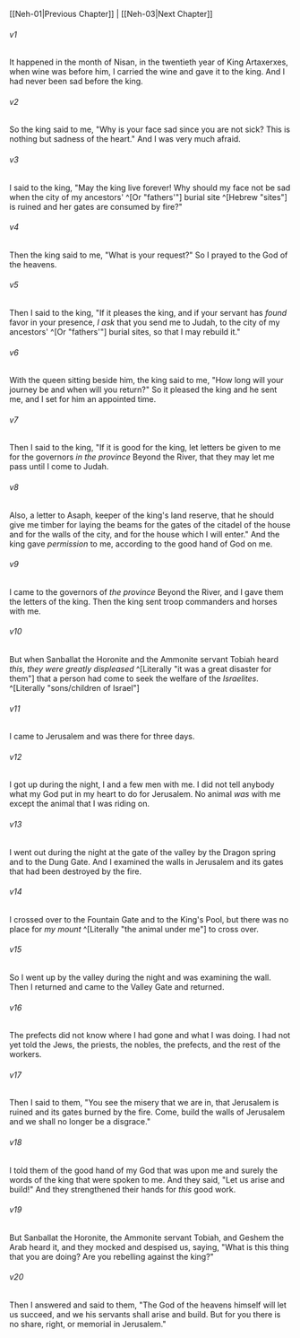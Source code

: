 ﻿---
aliases:
  - Nehemiah 2
---

[[Neh-01|Previous Chapter]] | [[Neh-03|Next Chapter]]

###### v1
It happened in the month of Nisan, in the twentieth year of King Artaxerxes, when wine was before him, I carried the wine and gave it to the king. And I had never been sad before the king.

###### v2
So the king said to me, "Why is your face sad since you are not sick? This is nothing but sadness of the heart." And I was very much afraid.

###### v3
I said to the king, "May the king live forever! Why should my face not be sad when the city of my ancestors' ^[Or "fathers'"] burial site ^[Hebrew "sites"] is ruined and her gates are consumed by fire?"

###### v4
Then the king said to me, "What is your request?" So I prayed to the God of the heavens.

###### v5
Then I said to the king, "If it pleases the king, and if your servant has _found_ favor in your presence, _I ask_ that you send me to Judah, to the city of my ancestors' ^[Or "fathers'"] burial sites, so that I may rebuild it."

###### v6
With the queen sitting beside him, the king said to me, "How long will your journey be and when will you return?" So it pleased the king and he sent me, and I set for him an appointed time.

###### v7
Then I said to the king, "If it is good for the king, let letters be given to me for the governors _in the province_ Beyond the River, that they may let me pass until I come to Judah.

###### v8
Also, a letter to Asaph, keeper of the king's land reserve, that he should give me timber for laying the beams for the gates of the citadel of the house and for the walls of the city, and for the house which I will enter." And the king gave _permission_ to me, according to the good hand of God on me.

###### v9
I came to the governors of _the province_ Beyond the River, and I gave them the letters of the king. Then the king sent troop commanders and horses with me.

###### v10
But when Sanballat the Horonite and the Ammonite servant Tobiah heard _this_, _they were greatly displeased_ ^[Literally "it was a great disaster for them"] that a person had come to seek the welfare of the _Israelites_. ^[Literally "sons/children of Israel"]

###### v11
I came to Jerusalem and was there for three days.

###### v12
I got up during the night, I and a few men with me. I did not tell anybody what my God put in my heart to do for Jerusalem. No animal _was_ with me except the animal that I was riding on.

###### v13
I went out during the night at the gate of the valley by the Dragon spring and to the Dung Gate. And I examined the walls in Jerusalem and its gates that had been destroyed by the fire.

###### v14
I crossed over to the Fountain Gate and to the King's Pool, but there was no place for _my mount_ ^[Literally "the animal under me"] to cross over.

###### v15
So I went up by the valley during the night and was examining the wall. Then I returned and came to the Valley Gate and returned.

###### v16
The prefects did not know where I had gone and what I was doing. I had not yet told the Jews, the priests, the nobles, the prefects, and the rest of the workers.

###### v17
Then I said to them, "You see the misery that we are in, that Jerusalem is ruined and its gates burned by the fire. Come, build the walls of Jerusalem and we shall no longer be a disgrace."

###### v18
I told them of the good hand of my God that was upon me and surely the words of the king that were spoken to me. And they said, "Let us arise and build!" And they strengthened their hands for _this_ good work.

###### v19
But Sanballat the Horonite, the Ammonite servant Tobiah, and Geshem the Arab heard it, and they mocked and despised us, saying, "What is this thing that you are doing? Are you rebelling against the king?"

###### v20
Then I answered and said to them, "The God of the heavens himself will let us succeed, and we his servants shall arise and build. But for you there is no share, right, or memorial in Jerusalem."